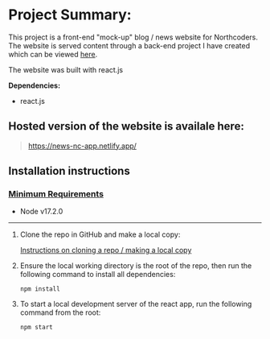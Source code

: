 # Project Summary:

This project is a front-end "mock-up" blog / news website for Northcoders. The website is served content through a back-end project I have created which can be viewed [here](https://github.com/moshkh/BE-Project-NC-News). 

The website was built with react.js

**Dependencies:**

* react.js

## Hosted version of the website is availale here:
> https://news-nc-app.netlify.app/

## Installation instructions
### <ins>Minimum Requirements</ins>
* Node v17.2.0

-------------------------

1. Clone the repo in GitHub and make a local copy:

    [Instructions on cloning a repo / making a local copy](https://docs.github.com/en/repositories/creating-and-managing-repositories/cloning-a-repository)

2. Ensure the local working directory is the root of the repo, then run the following command to install all dependencies:

    ```
    npm install
    ```
3. To start a local development server of the react app, run the following command from the root:

    ```
    npm start
    ```

